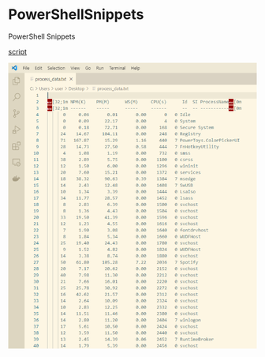 # PowerShellSnippets
PowerShell Snippets


[script](https://github.com/MuminjonGuru/PowerShellSnippets/blob/main/GetRunningProcessesBySortingPID.ps1)
 
![List Processes and sort them by PID](https://github.com/MuminjonGuru/PowerShellSnippets/blob/main/process_data.png)
